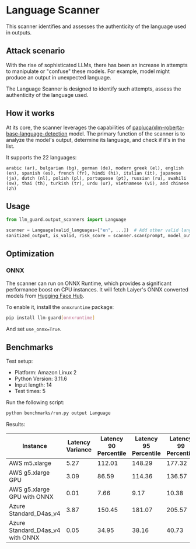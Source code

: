 # Language Scanner

This scanner identifies and assesses the authenticity of the language used in outputs.

## Attack scenario

With the rise of sophisticated LLMs, there has been an increase in attempts to manipulate or "confuse" these models. For
example, model might produce an output in unexpected language.

The Language Scanner is designed to identify such attempts, assess the authenticity of the language used.

## How it works

At its core, the scanner leverages the capabilities of [papluca/xlm-roberta-base-language-detection](https://huggingface.co/papluca/xlm-roberta-base-language-detection) model.
The primary function of the scanner is to analyze the model's output, determine its language, and check if it's in the
list.

It supports the 22 languages:

```text
arabic (ar), bulgarian (bg), german (de), modern greek (el), english (en), spanish (es), french (fr), hindi (hi), italian (it), japanese (ja), dutch (nl), polish (pl), portuguese (pt), russian (ru), swahili (sw), thai (th), turkish (tr), urdu (ur), vietnamese (vi), and chinese (zh)
```

## Usage

```python
from llm_guard.output_scanners import Language

scanner = Language(valid_languages=["en", ...])  # Add other valid language codes (ISO 639-1) as needed
sanitized_output, is_valid, risk_score = scanner.scan(prompt, model_output)
```

## Optimization

### ONNX

The scanner can run on ONNX Runtime, which provides a significant performance boost on CPU instances. It will fetch
Laiyer's ONNX converted models from [Hugging Face Hub](https://huggingface.co/laiyer).

To enable it, install the `onnxruntime` package:

```sh
pip install llm-guard[onnxruntime]
```

And set `use_onnx=True`.

## Benchmarks

Test setup:

- Platform: Amazon Linux 2
- Python Version: 3.11.6
- Input length: 14
- Test times: 5

Run the following script:

```sh
python benchmarks/run.py output Language
```

Results:

| Instance                         | Latency Variance | Latency 90 Percentile | Latency 95 Percentile | Latency 99 Percentile | Average Latency (ms) | QPS     |
|----------------------------------|------------------|-----------------------|-----------------------|-----------------------|----------------------|---------|
| AWS m5.xlarge                    | 5.27             | 112.01                | 148.29                | 177.32                | 39.36                | 355.65  |
| AWS g5.xlarge GPU                | 3.09             | 86.59                 | 114.36                | 136.57                | 30.98                | 451.90  |
| AWS g5.xlarge GPU with ONNX      | 0.01             | 7.66                  | 9.17                  | 10.38                 | 4.59                 | 3048.43 |
| Azure Standard_D4as_v4           | 3.87             | 150.45                | 181.07                | 205.57                | 87.28                | 160.40  |
| Azure Standard_D4as_v4 with ONNX | 0.05             | 34.95                 | 38.16                 | 40.73                 | 27.65                | 506.41  |
